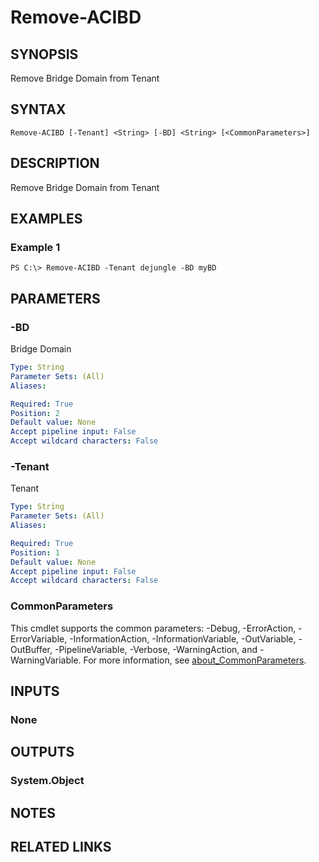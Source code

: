 ﻿---
external help file: ACI-PoSH-help.xml
Module Name: ACI-PoSH
online version:
schema: 2.0.0
---

# Remove-ACIBD

## SYNOPSIS
Remove Bridge Domain from Tenant

## SYNTAX

```
Remove-ACIBD [-Tenant] <String> [-BD] <String> [<CommonParameters>]
```

## DESCRIPTION
Remove Bridge Domain from Tenant

## EXAMPLES

### Example 1
```
PS C:\> Remove-ACIBD -Tenant dejungle -BD myBD
```

## PARAMETERS

### -BD
Bridge Domain

```yaml
Type: String
Parameter Sets: (All)
Aliases:

Required: True
Position: 2
Default value: None
Accept pipeline input: False
Accept wildcard characters: False
```

### -Tenant
Tenant

```yaml
Type: String
Parameter Sets: (All)
Aliases:

Required: True
Position: 1
Default value: None
Accept pipeline input: False
Accept wildcard characters: False
```

### CommonParameters
This cmdlet supports the common parameters: -Debug, -ErrorAction, -ErrorVariable, -InformationAction, -InformationVariable, -OutVariable, -OutBuffer, -PipelineVariable, -Verbose, -WarningAction, and -WarningVariable. For more information, see [about_CommonParameters](http://go.microsoft.com/fwlink/?LinkID=113216).

## INPUTS

### None
## OUTPUTS

### System.Object
## NOTES

## RELATED LINKS
